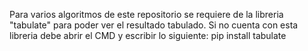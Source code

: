 Para varios algoritmos de este repositorio se requiere de la libreria "tabulate" para poder ver el resultado tabulado.
Si no cuenta con esta libreria debe abrir el CMD y escribir lo siguiente:
pip install tabulate